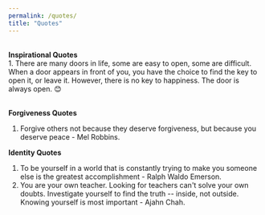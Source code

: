 ```yaml
---
permalink: /quotes/
title: "Quotes"
---
```

<br>
<b>Inspirational Quotes</b> <br>
1. There are many doors in life, some are easy to open, some are difficult. When a door appears in front of you, you have the choice to find the key to open it, or leave it. However, there is no key to happiness. The door is always open. 😊 <br> <br>

<b>Forgiveness Quotes</b> <br>
1. Forgive others not because they deserve forgiveness, but because you deserve peace - Mel Robbins. <br>

<b>Identity Quotes</b>
1. To be yourself in a world that is constantly trying to make you someone else is the greatest accomplishment - Ralph Waldo Emerson. <br>
2. You are your own teacher. Looking for teachers can't solve your own doubts. Investigate yourself to find the truth -- inside, not outside. Knowing yourself is most important - Ajahn Chah. <br>
